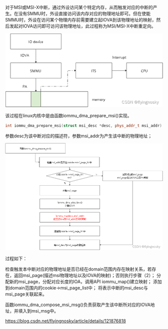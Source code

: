 
对于MSI或MSI-X中断，通过外设访问某个特定内存，从而触发对应的中断的产生。在没有SMMU时，外设直接访问该内存对应的物理地址即可。但在使能SMMU时，外设在访问某个物理内存前需要建立起IOVA到该物理地址的映射，然后发起对IOVA访问即可访问该物理地址，此过程称为MSI/MSI-X中断重定向。

![2022-08-14-00-48-04.png](./images/2022-08-14-00-48-04.png)

该过程在linux内核中是由函数iommu_dma_prepare_msi()实现。

```cpp
int iommu_dma_prepare_msi(struct msi_desc *desc, phys_addr_t msi_addr)
```

参数desc为该中断对应的描述符，参数msi_addr为产生该中断的物理地址；

![2022-08-14-00-49-37.png](./images/2022-08-14-00-49-37.png)

过程如下：

检查触发本中断对应的物理地址是否已经在domain范围内存在映射关系，若存在，返回msi_page(描述msi物理地址以及IOVA的映射)；否则执行步骤（2）；
分配新的msi_page，分配对应长度的IOA，调用API iommu_map()建立映射；
添加到domain范围内的cookie->msi_page_list中；
将表示中断的msi_desc与msi_page关联起来。

函数iommu_dma_compose_msi_msg()负责获取产生该中断所对应的IOVA地址，并填入到msi_msg中。

https://blog.csdn.net/flyingnosky/article/details/121876818